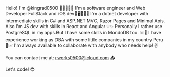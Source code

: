 Hello! I'm @kingrad0500 👨🏻‍💻🧟‍♂️
I'm a software engineer and Web Developer FullStack and iOS dev📱🖥📐🔧🔨
I'm a dotnet developer with intermediate skills in C# and ASP.NET MVC, Razor Pages and Minimal Apis. Also I'm JS dev with skills in React and Angular 💡✨
Personally I rather use PostgreSQL in my apps.But I have some skills in MondoDB too. 📊📝
I have experience working as DBA with some little companies in my country Peru 🔧📈
I'm always available to collaborate with anybody who needs help! ✌

You can contact me at: rworks0500@icloud.com 📤 

Let's code! 😎

<!---
kingrad0500/kingrad0500 is a ✨ special ✨ repository because its `README.md` (this file) appears on your GitHub profile.
You can click the Preview link to take a look at your changes.
--->
